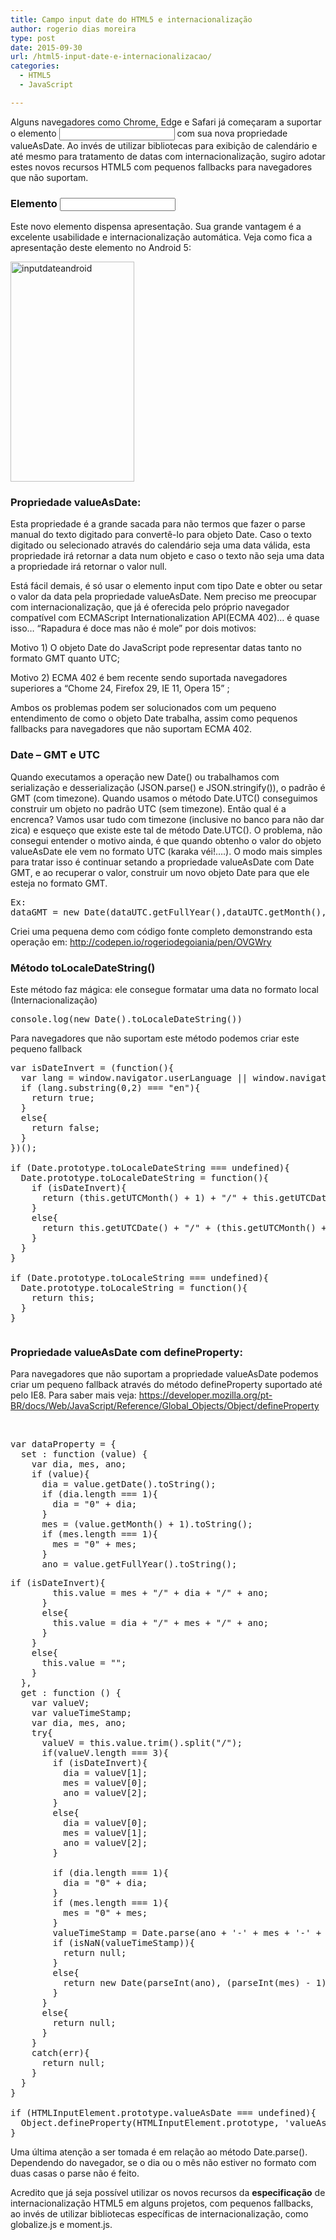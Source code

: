 ```yaml
---
title: Campo input date do HTML5 e internacionalização
author: rogerio dias moreira
type: post
date: 2015-09-30
url: /html5-input-date-e-internacionalizacao/
categories:
  - HTML5
  - JavaScript

---
```

Alguns navegadores como Chrome, Edge e Safari já começaram a suportar o elemento <input type=&#8221;date&#8221;> com sua nova propriedade valueAsDate. Ao invés de utilizar bibliotecas para exibição de calendário e até mesmo para tratamento de datas com internacionalização, sugiro adotar estes novos recursos HTML5 com pequenos fallbacks para navegadores que não suportam.

<h3 style="text-align: left;">
  Elemento <input type=&#8221;date&#8221;>
</h3>

Este novo elemento dispensa apresentação. Sua grande vantagem é a excelente usabilidade e internacionalização automática. Veja como fica a apresentação deste elemento no Android 5:

[<img class="  wp-image-50884 aligncenter" src="http://tableless.com.br/uploads/2015/08/inputdateandroid.png" alt="inputdateandroid" width="198" height="352" />][1]

<h3 style="text-align: left;">
  <strong>Propriedade valueAsDate:</strong>
</h3>

Esta propriedade é a grande sacada para não termos que fazer o parse manual do texto digitado para convertê-lo para objeto Date. Caso o texto digitado ou selecionado através do calendário seja uma data válida, esta propriedade irá retornar a data num objeto e caso o texto não seja uma data a propriedade irá retornar o valor null.

Está fácil demais, é só usar o elemento input com tipo Date e obter ou setar o valor da data pela propriedade valueAsDate. Nem preciso me preocupar com internacionalização, que já é oferecida pelo próprio navegador compatível com ECMAScript Internationalization API(ECMA 402)&#8230; é quase isso&#8230; &#8220;Rapadura é doce mas não é mole&#8221; por dois motivos:

Motivo 1) O objeto Date do JavaScript pode representar datas tanto no formato GMT quanto UTC;

Motivo 2) ECMA 402 é bem recente sendo suportada navegadores superiores a &#8220;Chome 24, Firefox 29, IE 11, Opera 15&#8221; ;

Ambos os problemas podem ser solucionados com um pequeno entendimento de como o objeto Date trabalha, assim como pequenos fallbacks para navegadores que não suportam ECMA 402.

<h3 style="text-align: left;">
  Date &#8211; GMT e UTC
</h3>

Quando executamos a operação new Date() ou trabalhamos com serialização e desserialização (JSON.parse() e JSON.stringify()), o padrão é GMT (com timezone). Quando usamos o método Date.UTC() conseguimos construir um objeto no padrão UTC (sem timezone). Então qual é a encrenca? Vamos usar tudo com timezone (inclusive no banco para não dar zica) e esqueço que existe este tal de método Date.UTC(). O problema, não consegui entender o motivo ainda, é que quando obtenho o valor do objeto valueAsDate ele vem no formato UTC (karaka véi!&#8230;.). O modo mais simples para tratar isso é continuar setando a propriedade valueAsDate com Date GMT, e ao recuperar o valor, construir um novo objeto Date para que ele esteja no formato GMT.

<pre>Ex: 
dataGMT = new Date(dataUTC.getFullYear(),dataUTC.getMonth(),dataUTC.getDate())</pre>

Criei uma pequena demo com código fonte completo demonstrando esta operação em: <a href="http://codepen.io/rogeriodegoiania/pen/OVGWry" target="_blank">http://codepen.io/rogeriodegoiania/pen/OVGWry</a>

<h3 style="text-align: left;">
  Método toLocaleDateString()
</h3>

Este método faz mágica: ele consegue formatar uma data no formato local (Internacionalização)

<pre>console.log(new Date().toLocaleDateString())</pre>

Para navegadores que não suportam este método podemos criar este pequeno fallback

<pre>var isDateInvert = (function(){
  var lang = window.navigator.userLanguage || window.navigator.language;
  if (lang.substring(0,2) === "en"){
    return true;
  }
  else{
    return false;
  }
})();
 
if (Date.prototype.toLocaleDateString === undefined){
  Date.prototype.toLocaleDateString = function(){
    if (isDateInvert){
      return (this.getUTCMonth() + 1) + "/" + this.getUTCDate() + "/" + this.getFullYear();
    }
    else{
      return this.getUTCDate() + "/" + (this.getUTCMonth() + 1) + "/" + this.getFullYear();
    }
  }
}
 
if (Date.prototype.toLocaleString === undefined){
  Date.prototype.toLocaleString = function(){
    return this;
  }
}</pre>

<pre style="text-align: center;"></pre>

<h3 style="text-align: left;">
  <strong>Propriedade valueAsDate com defineProperty:</strong>
</h3>

Para navegadores que não suportam a propriedade valueAsDate podemos criar um pequeno fallback através do método defineProperty suportado até pelo IE8. Para saber mais veja: <https://developer.mozilla.org/pt-BR/docs/Web/JavaScript/Reference/Global_Objects/Object/defineProperty>

&nbsp;

<pre>var dataProperty = {
  set : function (value) {
    var dia, mes, ano;
    if (value){
      dia = value.getDate().toString();
      if (dia.length === 1){
        dia = "0" + dia;
      }
      mes = (value.getMonth() + 1).toString();
      if (mes.length === 1){
        mes = "0" + mes;
      }
      ano = value.getFullYear().toString();</pre>

<pre>if (isDateInvert){
        this.value = mes + "/" + dia + "/" + ano;
      }
      else{
        this.value = dia + "/" + mes + "/" + ano;
      }
    }
    else{
      this.value = "";
    }
  },
  get : function () {
    var valueV;
    var valueTimeStamp;
    var dia, mes, ano;
    try{
      valueV = this.value.trim().split("/");
      if(valueV.length === 3){
        if (isDateInvert){
          dia = valueV[1];
          mes = valueV[0];
          ano = valueV[2]; 
        }
        else{
          dia = valueV[0];
          mes = valueV[1];
          ano = valueV[2];
        }
 
        if (dia.length === 1){
          dia = "0" + dia;
        }
        if (mes.length === 1){
          mes = "0" + mes;
        }
        valueTimeStamp = Date.parse(ano + '-' + mes + '-' + dia);
        if (isNaN(valueTimeStamp)){
          return null;
        }
        else{
          return new Date(parseInt(ano), (parseInt(mes) - 1), parseInt(dia));
        }
      }
      else{
        return null;
      }
    }
    catch(err){
      return null;
    }
  }
}
 
if (HTMLInputElement.prototype.valueAsDate === undefined){
  Object.defineProperty(HTMLInputElement.prototype, 'valueAsDate', dataProperty);
}</pre>

Uma última atenção a ser tomada é em relação ao método Date.parse(). Dependendo do navegador, se o dia ou o mês não estiver no formato com duas casas o parse não é feito.

Acredito que já seja possível utilizar os novos recursos da **especificação** de internacionalização HTML5 em alguns projetos, com pequenos fallbacks, ao invés de utilizar bibliotecas específicas de internacionalização, como globalize.js e moment.js.

 [1]: http://tableless.com.br/uploads/2015/08/inputdateandroid.png